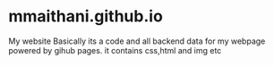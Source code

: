 # mmaithani.github.io
My website
Basically its a code and all backend data for my webpage powered by gihub pages.
it contains css,html and img etc

